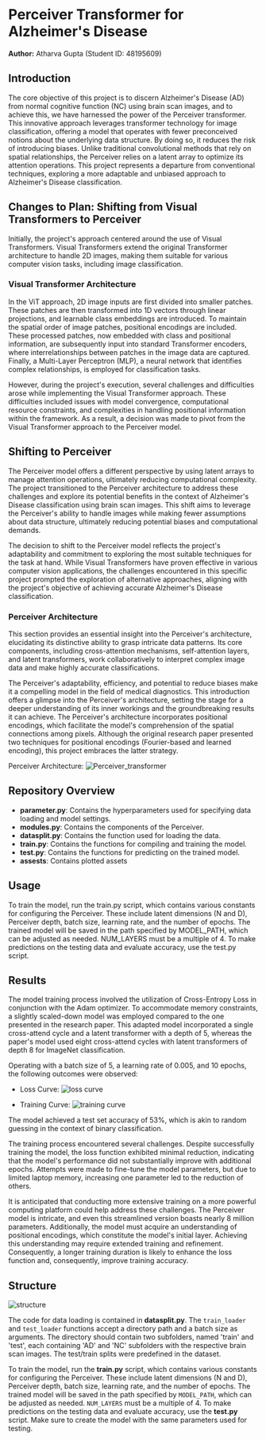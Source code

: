 # Perceiver Transformer for Alzheimer's Disease

**Author:** Atharva Gupta (Student ID: 48195609)

## Introduction

The core objective of this project is to discern Alzheimer's Disease (AD) from normal cognitive function (NC) using brain scan images, and to achieve this, we have harnessed the power of the Perceiver transformer. This innovative approach leverages transformer technology for image classification, offering a model that operates with fewer preconceived notions about the underlying data structure. By doing so, it reduces the risk of introducing biases. Unlike traditional convolutional methods that rely on spatial relationships, the Perceiver relies on a latent array to optimize its attention operations. This project represents a departure from conventional techniques, exploring a more adaptable and unbiased approach to Alzheimer's Disease classification.

## Changes to Plan: Shifting from Visual Transformers to Perceiver

Initially, the project's approach centered around the use of Visual Transformers. Visual Transformers extend the original Transformer architecture to handle 2D images, making them suitable for various computer vision tasks, including image classification.

### Visual Transformer Architecture

In the ViT approach, 2D image inputs are first divided into smaller patches. These patches are then transformed into 1D vectors through linear projections, and learnable class embeddings are introduced. To maintain the spatial order of image patches, positional encodings are included. These processed patches, now embedded with class and positional information, are subsequently input into standard Transformer encoders, where interrelationships between patches in the image data are captured. Finally, a Multi-Layer Perceptron (MLP), a neural network that identifies complex relationships, is employed for classification tasks.

However, during the project's execution, several challenges and difficulties arose while implementing the Visual Transformer approach. These difficulties included issues with model convergence, computational resource constraints, and complexities in handling positional information within the framework. As a result, a decision was made to pivot from the Visual Transformer approach to the Perceiver model.

## Shifting to Perceiver

The Perceiver model offers a different perspective by using latent arrays to manage attention operations, ultimately reducing computational complexity. The project transitioned to the Perceiver architecture to address these challenges and explore its potential benefits in the context of Alzheimer's Disease classification using brain scan images. This shift aims to leverage the Perceiver's ability to handle images while making fewer assumptions about data structure, ultimately reducing potential biases and computational demands.

The decision to shift to the Perceiver model reflects the project's adaptability and commitment to exploring the most suitable techniques for the task at hand. While Visual Transformers have proven effective in various computer vision applications, the challenges encountered in this specific project prompted the exploration of alternative approaches, aligning with the project's objective of achieving accurate Alzheimer's Disease classification.

### Perceiver Architecture

This section provides an essential insight into the Perceiver's architecture, elucidating its distinctive ability to grasp intricate data patterns. Its core components, including cross-attention mechanisms, self-attention layers, and latent transformers, work collaboratively to interpret complex image data and make highly accurate classifications.

The Perceiver's adaptability, efficiency, and potential to reduce biases make it a compelling model in the field of medical diagnostics. This introduction offers a glimpse into the Perceiver's architecture, setting the stage for a deeper understanding of its inner workings and the groundbreaking results it can achieve.
The Perceiver's architecture incorporates positional encodings, which facilitate the model's comprehension of the spatial connections among pixels. Although the original research paper presented two techniques for positional encodings (Fourier-based and learned encoding), this project embraces the latter strategy.

Perceiver Architecture:
![Perceiver_transformer](https://github.com/atharvagupta2003/PatternAnalysis-2023/assets/140630788/626c756a-1ce6-4cf4-a7e6-2280e285b24a)


## Repository Overview

- **parameter.py**: Contains the hyperparameters used for specifying data loading and model settings.
- **modules.py**: Contains the components of the Perceiver.
- **datasplit.py**: Contains the function used for loading the data.
- **train.py**: Contains the functions for compiling and training the model.
- **test.py**: Contains the functions for predicting on the trained model.
- **assests**: Contains plotted assets

## Usage

To train the model, run the train.py script, which contains various constants for configuring the Perceiver. These include latent dimensions (N and D), Perceiver depth, batch size, learning rate, and the number of epochs. The trained model will be saved in the path specified by MODEL_PATH, which can be adjusted as needed. NUM_LAYERS must be a multiple of 4.
To make predictions on the testing data and evaluate accuracy, use the test.py script.

## Results

The model training process involved the utilization of Cross-Entropy Loss in conjunction with the Adam optimizer. To accommodate memory constraints, a slightly scaled-down model was employed compared to the one presented in the research paper. This adapted model incorporated a single cross-attend cycle and a latent transformer with a depth of 5, whereas the paper's model used eight cross-attend cycles with latent transformers of depth 8 for ImageNet classification.

Operating with a batch size of 5, a learning rate of 0.005, and 10 epochs, the following outcomes were observed:

- Loss Curve:
  ![loss curve](https://github.com/atharvagupta2003/PatternAnalysis-2023/assets/140630788/001dd37f-be24-483b-9090-15089c74a225)

- Training Curve:
  ![training curve](https://github.com/atharvagupta2003/PatternAnalysis-2023/assets/140630788/70286905-8b99-46e5-8812-c6cece3d6a2a)

The model achieved a test set accuracy of 53%, which is akin to random guessing in the context of binary classification.

The training process encountered several challenges. Despite successfully training the model, the loss function exhibited minimal reduction, indicating that the model's performance did not substantially improve with additional epochs. Attempts were made to fine-tune the model parameters, but due to limited laptop memory, increasing one parameter led to the reduction of others.

It is anticipated that conducting more extensive training on a more powerful computing platform could help address these challenges. The Perceiver model is intricate, and even this streamlined version boasts nearly 8 million parameters. Additionally, the model must acquire an understanding of positional encodings, which constitute the model's initial layer. Achieving this understanding may require extended training and refinement. Consequently, a longer training duration is likely to enhance the loss function and, consequently, improve training accuracy.

## Structure

![structure](https://github.com/atharvagupta2003/PatternAnalysis-2023/assets/140630788/fe2fc5f8-091f-4c24-8349-a5ee79bbac1e)

The code for data loading is contained in **datasplit.py**. The `train_loader` and `test_loader` functions accept a directory path and a batch size as arguments. The directory should contain two subfolders, named 'train' and 'test', each containing 'AD' and 'NC' subfolders with the respective brain scan images. The test/train splits were predefined in the dataset.

To train the model, run the **train.py** script, which contains various constants for configuring the Perceiver. These include latent dimensions (N and D), Perceiver depth, batch size, learning rate, and the number of epochs. The trained model will be saved in the path specified by `MODEL_PATH`, which can be adjusted as needed. `NUM_LAYERS` must be a multiple of 4.
To make predictions on the testing data and evaluate accuracy, use the **test.py** script. Make sure to create the model with the same parameters used for testing.
